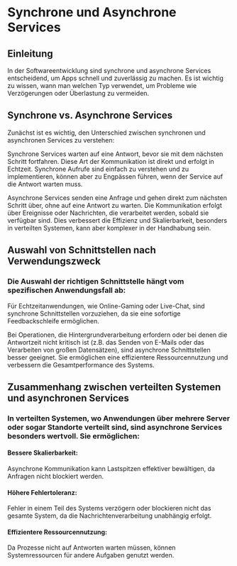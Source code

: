 # Synchrone und Asynchrone Services

## Einleitung 

In der Softwareentwicklung sind synchrone und asynchrone Services entscheidend, um Apps schnell und zuverlässig zu machen. Es ist wichtig zu wissen, wann man welchen Typ verwendet, 
um Probleme wie Verzögerungen oder Überlastung zu vermeiden.

## Synchrone vs. Asynchrone Services
Zunächst ist es wichtig, den Unterschied zwischen synchronen und asynchronen Services zu verstehen:

Synchrone Services warten auf eine Antwort, bevor sie mit dem nächsten Schritt fortfahren. Diese Art der Kommunikation ist direkt und erfolgt in Echtzeit. Synchrone Aufrufe sind einfach zu verstehen und zu implementieren, können aber zu Engpässen führen, wenn der Service auf die Antwort warten muss.

Asynchrone Services senden eine Anfrage und gehen direkt zum nächsten Schritt über, ohne auf eine Antwort zu warten. Die Kommunikation erfolgt über Ereignisse oder Nachrichten, die verarbeitet werden, sobald sie verfügbar sind. Dies verbessert die Effizienz und Skalierbarkeit, besonders in verteilten Systemen, kann aber komplexer in der Handhabung sein.

## Auswahl von Schnittstellen nach Verwendungszweck

### Die Auswahl der richtigen Schnittstelle hängt vom spezifischen Anwendungsfall ab:

Für Echtzeitanwendungen, wie Online-Gaming oder Live-Chat, sind synchrone Schnittstellen vorzuziehen, da sie eine sofortige Feedbackschleife ermöglichen.

Bei Operationen, die Hintergrundverarbeitung erfordern oder bei denen die Antwortzeit nicht kritisch ist (z.B. das Senden von E-Mails oder das Verarbeiten von großen Datensätzen), sind asynchrone Schnittstellen besser geeignet. Sie ermöglichen eine effizientere Ressourcennutzung und verbessern die Gesamtperformance des Systems.

## Zusammenhang zwischen verteilten Systemen und asynchronen Services

### In verteilten Systemen, wo Anwendungen über mehrere Server oder sogar Standorte verteilt sind, sind asynchrone Services besonders wertvoll. Sie ermöglichen:

#### Bessere Skalierbarkeit: 
Asynchrone Kommunikation kann Lastspitzen effektiver bewältigen, da Anfragen nicht blockiert werden.
#### Höhere Fehlertoleranz: 
Fehler in einem Teil des Systems verzögern oder blockieren nicht das gesamte System, da die Nachrichtenverarbeitung unabhängig erfolgt.
#### Effizientere Ressourcennutzung: 
Da Prozesse nicht auf Antworten warten müssen, können Systemressourcen für andere Aufgaben genutzt werden.

